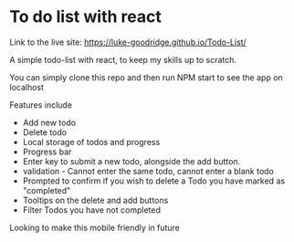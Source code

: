 # To do list with react

Link to the live site: https://luke-goodridge.github.io/Todo-List/

A simple todo-list with react, to keep my skills up to scratch.

You can simply clone this repo and then run NPM start to see the app on localhost

Features include

* Add new todo
* Delete todo
* Local storage of todos and progress
* Progress bar
* Enter key to submit a new todo, alongside the add button.
* validation - Cannot enter the same todo, cannot enter a blank todo
* Prompted to confirm if you wish to delete a Todo you have marked as "completed"
* Tooltips on the delete and add buttons
* Filter Todos you have not completed

Looking to make this mobile friendly in future

